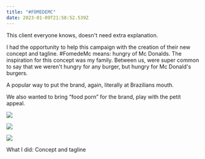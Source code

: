 ```yaml
---
title: "#FOMEDEMC"
date: 2023-01-09T21:58:52.539Z
---
```

  <div class="text-idea">
This client everyone knows, doesn't need extra explanation.

I had the opportunity to help this campaign with the creation of their new concept and tagline. #FomedeMc means: hungry of Mc Donalds. The inspiration for this concept was my family. Between us, were super common to say that we weren't hungry for any burger, but hungry for Mc Donald's burgers.

A popular way to put the brand, again, literally at Brazilians mouth.

We also wanted to bring “food porn” for the brand, play with the petit appeal.

  </div>
  <div class="img-idea">

  </div>
</div>

![](https://ucarecdn.com/63ffb38a-ed3d-4fd0-b9fa-da692d0120d6/)

![](https://ucarecdn.com/afeae907-00e8-46fc-956b-59507fef6c42/)

![](https://ucarecdn.com/0d430bbb-6156-42c4-914e-a365a5fcb425/)

What I did: Concept and tagline